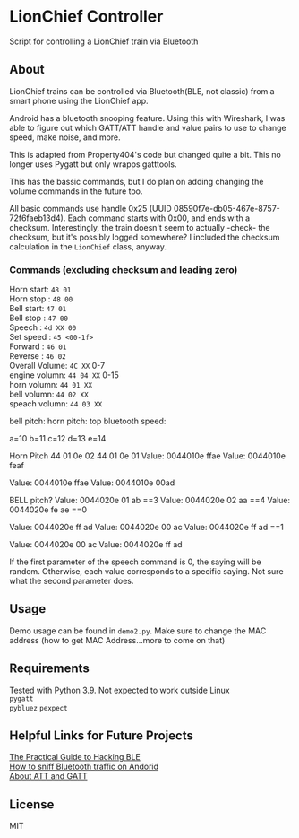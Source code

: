 # LionChief Controller
Script for controlling a LionChief train via Bluetooth

## About
LionChief trains can be controlled via Bluetooth(BLE, not classic) from a smart phone
using the LionChief app.  

Android has a bluetooth snooping feature. Using this with Wireshark, I was able
to figure out which GATT/ATT handle and value pairs to use to change speed, 
make noise, and more.  

This is adapted from Property404's code but changed quite a bit.  This no longer uses Pygatt but only wrapps gatttools.

This has the bassic commands, but I do plan on adding changing the volume commands in the future too.

All basic commands use handle 0x25 (UUID 08590f7e-db05-467e-8757-72f6faeb13d4).
Each command starts with 0x00, and ends with a checksum. Interestingly, the
train doesn't seem to actually -check- the checksum, but it's possibly logged
somewhere? I included the checksum calculation in the `LionChief` class, anyway.  

### Commands (excluding checksum and leading zero)
Horn start: `48 01`  
Horn stop : `48 00`  
Bell start: `47 01`  
Bell stop : `47 00`  
Speech    : `4d XX 00`  
Set speed : `45 <00-1f>`  
Forward   : `46 01`  
Reverse   : `46 02`  
Overall Volume: `4C XX`  0-7  
engine volumn: `44 04 XX` 0-15  
horn volumn:  `44 01 XX`  
bell volumn: `44 02 XX`    
speach volumn: `44 03 XX` 

bell pitch:
horn pitch:
top bluetooth speed:

a=10
b=11
c=12
d=13
e=14

Horn Pitch
44 01 0e  02
44 01 0e  01
Value: 0044010e ffae
Value: 0044010e feaf


Value: 0044010e ffae
Value: 0044010e 00ad



BELL pitch?
Value: 0044020e 01 ab ==3
Value: 0044020e 02 aa ==4
Value: 0044020e fe ae  ==0


Value: 0044020e ff ad
Value: 0044020e 00 ac
Value: 0044020e ff ad  ==1

Value: 0044020e 00 ac
Value: 0044020e ff ad




If the first parameter of the speech command is 0, the saying will be random.
Otherwise, each value corresponds to a specific saying. Not sure what the
second parameter does.

## Usage
Demo usage can be found in `demo2.py`. Make sure to change the MAC address
(how to get MAC Address...more to come on that)

## Requirements
Tested with Python 3.9. Not expected to work outside Linux  
`pygatt`  
`pybluez`
`pexpect`

## Helpful Links for Future Projects
[The Practical Guide to Hacking BLE](https://blog.attify.com/the-practical-guide-to-hacking-bluetooth-low-energy/)  
[How to sniff Bluetooth traffic on Andorid](https://stackoverflow.com/questions/23877761/sniffing-logging-your-own-android-bluetooth-traffic)  
[About ATT and GATT](https://epxx.co/artigos/bluetooth_gatt.html)

## License
MIT
